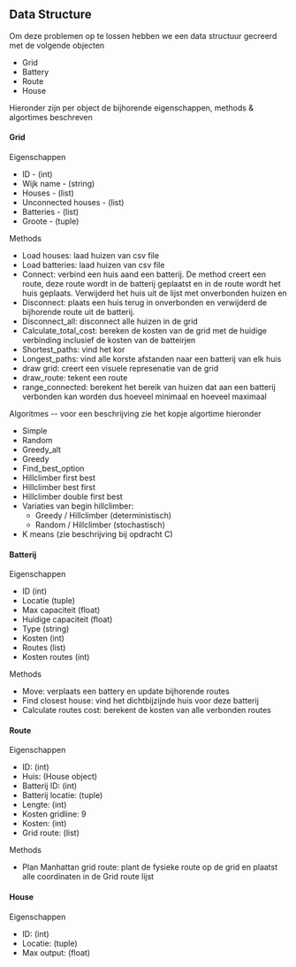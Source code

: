 ## Data Structure

Om deze problemen op te lossen hebben we een data structuur gecreerd met de volgende objecten

- Grid
- Battery
- Route
- House

Hieronder zijn per object de bijhorende eigenschappen, methods & algortimes beschreven

#### Grid

Eigenschappen

- ID - (int)
- Wijk name - (string)
- Houses - (list)
- Unconnected houses - (list)
- Batteries - (list)
- Groote - (tuple)

Methods

- Load houses: laad huizen van csv file
- Load batteries: laad huizen van csv file
- Connect: verbind een huis aand een batterij. De method creert een route, deze route wordt in de batterij geplaatst en in de route wordt het huis geplaats. Verwijderd het huis uit de lijst met onverbonden huizen
  en
- Disconnect: plaats een huis terug in onverbonden en verwijderd de bijhorende route uit de batterij.
- Disconnect_all: disconnect alle huizen in de grid
- Calculate_total_cost: bereken de kosten van de grid met de huidige verbinding inclusief de kosten van de batteirjen
- Shortest_paths: vind het kor
- Longest_paths: vind alle korste afstanden naar een batterij van elk huis
- draw grid: creert een visuele represenatie van de grid
- draw_route: tekent een route
- range_connected: berekent het bereik van huizen dat aan een batterij verbonden kan worden dus hoeveel minimaal en hoeveel maximaal

Algoritmes --  voor een beschrijving zie het kopje algortime hieronder

- Simple
- Random
- Greedy_alt
- Greedy
- Find_best_option
- Hillclimber first best 
- Hillclimber best first
- Hillclimber double first best
- Variaties van begin hillclimber:
  - Greedy / Hillclimber (deterministisch)
  - Random / Hillclimber (stochastisch)
 - K means (zie beschrijving bij opdracht C)


#### Batterij

Eigenschappen

- ID (int)
- Locatie (tuple)
- Max capaciteit (float)
- Huidige capaciteit (float)
- Type (string)
- Kosten (int)
- Routes (list)
- Kosten routes (int)

Methods

- Move: verplaats een battery en update bijhorende routes
- Find closest house: vind het dichtbijzijnde huis voor deze batterij
- Calculate routes cost: berekent de kosten van alle verbonden routes

#### Route

Eigenschappen

- ID: (int)
- Huis: (House object)
- Batterij ID: (int)
- Batterij locatie: (tuple)
- Lengte: (int)
- Kosten gridline: 9
- Kosten: (int)
- Grid route: (list)

Methods

- Plan Manhattan grid route: plant de fysieke route op de grid en plaatst alle coordinaten in de Grid route lijst

#### House

Eigenschappen

- ID: (int)
- Locatie: (tuple)
- Max output: (float)
